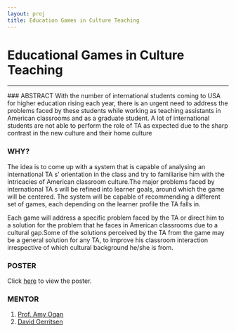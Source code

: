 ```yaml
---
layout: proj
title: Education Games in Culture Teaching
---
```

# Educational Games in Culture Teaching

<hr>
### ABSTRACT
With the number of international students coming to USA for higher education rising each year, there is an urgent need to address the problems faced by these students while working as teaching assistants in American classrooms and as a graduate student. A lot of international students are not able to perform the role of TA as expected due to the sharp contrast in the new culture and their home culture

### WHY?
The idea is to come up with a system that is capable of analysing an international TA s’ orientation in the class and try to familiarise him with the intricacies of American classroom culture.The major problems faced by international TA s will be refined into learner goals, around which the game will be centered. The system will be capable of recommending a different set of games, each depending on the learner profile the TA falls in.

Each game will address a specific problem faced by the TA or direct him to a solution for the problem that he faces in American classrooms due to a cultural gap.Some of the solutions perceived by the TA from the game may be a general solution for any TA, to improve his classroom interaction irrespective of which cultural background he/she is from.


### POSTER

Click <a href="{{ site.url }}/assets/pdf/culture.pdf" target="_blank">here</a> to view the poster.

### MENTOR
1. [Prof. Amy Ogan](https://www.hcii.cmu.edu/people/amy-ogan)
2. [David Gerritsen](https://www.hcii.cmu.edu/people/david-gerritsen)

